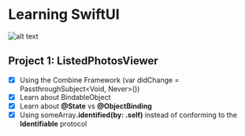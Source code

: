 # Learning SwiftUI

![alt text](https://developer.apple.com/news/images/og/swiftui-og.png)

## Project 1: ListedPhotosViewer
- [x] Using the Combine Framework (var didChange = PassthroughSubject<Void, Never>())
- [x] Learn about BindableObject
- [x] Learn about <b>@State</b> vs <b>@ObjectBinding</b>
- [x] Using someArray<b>.identified(by: \.self)</b> instead of conforming to the <b>Identifiable</b> protocol
